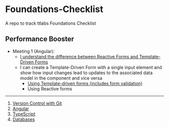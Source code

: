 # Foundations-Checklist
A repo to track ttlabs Foundations Checklist

## Performance Booster  
- Meeting 1 (Angular):  
    - [I understand the difference between Reactive Forms and Template-Driven Forms](https://docs.google.com/presentation/d/1QuPzve_DjtqonZyK7E3vfJOSWkWuT94YOLwia7Cm8DM/edit?usp=sharing)
    - I can create a Template-Driven Form with a single input element and show how input changes lead to updates to the associated data model in the component and vice versa
        - [Using Template-driven forms (includes form validation)](https://github.com/maryjonah-turntabl/Foundations-Checklist/tree/main/performance_booster/angular/tdf)
        - Using Reactive forms

<hr/>        

1. [Version Control with Git](https://github.com/maryjonah-turntabl/Foundations-Checklist/tree/main/git)  
2. [Angular](https://github.com/maryjonah-turntabl/Foundations-Checklist/tree/main/angular)  
3. [TypeScript](https://github.com/maryjonah-turntabl/Foundations-Checklist/tree/main/typescript)  
4. [Databases](https://github.com/maryjonah-turntabl/Foundations-Checklist/tree/main/databases)    
  
